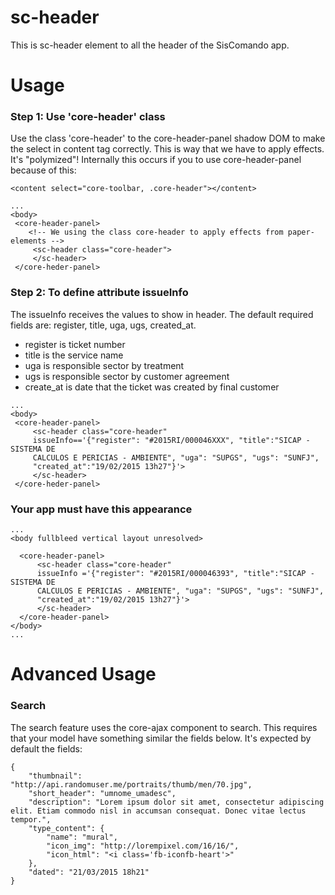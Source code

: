 sc-header
============

This is sc-header element to all the header of the SisComando app.

Usage
======

### Step 1: Use 'core-header' class
Use the class 'core-header' to the core-header-panel shadow DOM to make the select
in content tag correctly. This is way that we have to apply effects. It's "polymized"!
Internally this occurs if you to use core-header-panel because of this:
```
<content select="core-toolbar, .core-header"></content>
```

```
...
<body>
 <core-header-panel>
    <!-- We using the class core-header to apply effects from paper-elements -->
     <sc-header class="core-header">
     </sc-header>
 </core-heder-panel>
```

### Step 2: To define attribute issueInfo
The issueInfo receives the values to show in header. The default required fields are:
register, title, uga, ugs, created_at.

- register is ticket number
- title is the service name
- uga is responsible sector by treatment
- ugs is responsible sector by customer agreement
- create_at is date that the ticket was created by final customer

```
...
<body>
 <core-header-panel>
     <sc-header class="core-header"
     issueInfo=='{"register": "#2015RI/000046XXX", "title":"SICAP - SISTEMA DE
     CALCULOS E PERICIAS - AMBIENTE", "uga": "SUPGS", "ugs": "SUNFJ",
     "created_at":"19/02/2015 13h27"}'>
     </sc-header>
 </core-heder-panel>
```

### Your app must have this appearance
```
...
<body fullbleed vertical layout unresolved>

  <core-header-panel>
      <sc-header class="core-header"
      issueInfo ='{"register": "#2015RI/000046393", "title":"SICAP - SISTEMA DE
      CALCULOS E PERICIAS - AMBIENTE", "uga": "SUPGS", "ugs": "SUNFJ",
      "created_at":"19/02/2015 13h27"}'>
      </sc-header>
  </core-header-panel>
</body>
...
```

Advanced Usage
===============

### Search
The search feature uses the core-ajax component to search. This requires that
your model have something similar the fields below. It's expected by default
the fields:

```
{
    "thumbnail": "http://api.randomuser.me/portraits/thumb/men/70.jpg",
    "short_header": "umnome_umadesc",
    "description": "Lorem ipsum dolor sit amet, consectetur adipiscing elit. Etiam commodo nisl in accumsan consequat. Donec vitae lectus tempor.",
    "type_content": {
        "name": "mural",
        "icon_img": "http://lorempixel.com/16/16/",
        "icon_html": "<i class='fb-iconfb-heart'>"
    },
    "dated": "21/03/2015 18h21"
}
```
